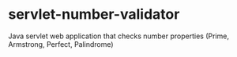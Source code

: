 # servlet-number-validator
Java servlet web application that checks number properties (Prime, Armstrong, Perfect, Palindrome)
